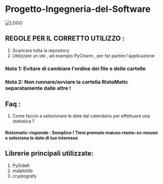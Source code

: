 # Progetto-Ingegneria-del-Software


![LOGO](https://user-images.githubusercontent.com/91559596/180654180-984acae7-e365-49bc-9917-68a30d2d7cc6.jpeg)


## REGOLE PER IL CORRETTO UTILIZZO :

1) Scaricare tutta la repository
2) Utilizzare un ide , ad esempio PyCharm , per far partire l'applicazione


### Nota 1: Evitare di cambiare l'ordine dei file e delle cartelle
### Nota 2: Non runnare/avviare la cartella RistoMatic separatamente dalle altre !







## Faq :


1) Come faccio a selezionare le date dal calendario per effettuare una statistica ?
#### Ristomatic-risponde : Semplice ! Tieni premuto maiusc+tasto-sx-mouse e seleziona le date di tuo interesse









## Librerie principali utilizzate:

1) PySide6
2) matplotlib
3) cryptografy

 
